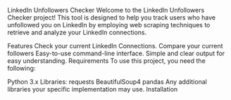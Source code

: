LinkedIn Unfollowers Checker
Welcome to the LinkedIn Unfollowers Checker project! This tool is designed to help you track users who have unfollowed you on LinkedIn by employing web scraping techniques to retrieve and analyze your LinkedIn connections.


Features
Check your current LinkedIn Connections.
Compare your current followers
Easy-to-use command-line interface.
Simple and clear output for easy understanding.
Requirements
To use this project, you need the following:

Python 3.x
Libraries:
requests
BeautifulSoup4
pandas
Any additional libraries your specific implementation may use.
Installation
